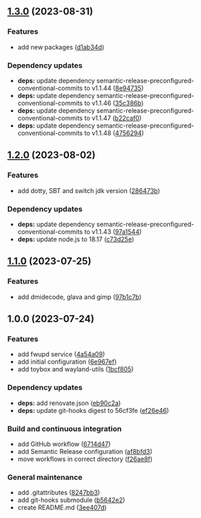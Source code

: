 ## [1.3.0](https://github.com/FilippoVissani/NixOS-configuration-hp-15s-eq2004nl/compare/1.2.0...1.3.0) (2023-08-31)


### Features

* add new packages ([d1ab34d](https://github.com/FilippoVissani/NixOS-configuration-hp-15s-eq2004nl/commit/d1ab34d4d76bed0e69e669b171e8232b552cef8d))


### Dependency updates

* **deps:** update dependency semantic-release-preconfigured-conventional-commits to v1.1.44 ([8e94735](https://github.com/FilippoVissani/NixOS-configuration-hp-15s-eq2004nl/commit/8e947359d1a5a0b4a79eb167a9c3bc00477346b1))
* **deps:** update dependency semantic-release-preconfigured-conventional-commits to v1.1.46 ([35c386b](https://github.com/FilippoVissani/NixOS-configuration-hp-15s-eq2004nl/commit/35c386b23a3f0bcde896b5edca7acee78b56d9cd))
* **deps:** update dependency semantic-release-preconfigured-conventional-commits to v1.1.47 ([b22caf0](https://github.com/FilippoVissani/NixOS-configuration-hp-15s-eq2004nl/commit/b22caf0fb736eb8eed735a0ad863df9749284bc6))
* **deps:** update dependency semantic-release-preconfigured-conventional-commits to v1.1.48 ([4756294](https://github.com/FilippoVissani/NixOS-configuration-hp-15s-eq2004nl/commit/47562947429cf42b539cdddba0530fc36b333129))

## [1.2.0](https://github.com/FilippoVissani/NixOS-configuration-hp-15s-eq2004nl/compare/1.1.0...1.2.0) (2023-08-02)


### Features

* add dotty, SBT and switch jdk version ([286473b](https://github.com/FilippoVissani/NixOS-configuration-hp-15s-eq2004nl/commit/286473b186e31b480dfbee03e4a3e86e85dc95e5))


### Dependency updates

* **deps:** update dependency semantic-release-preconfigured-conventional-commits to v1.1.43 ([97a1544](https://github.com/FilippoVissani/NixOS-configuration-hp-15s-eq2004nl/commit/97a1544b6b1dbc969c4d5dca0edd87f41482fcd9))
* **deps:** update node.js to 18.17 ([c73d25e](https://github.com/FilippoVissani/NixOS-configuration-hp-15s-eq2004nl/commit/c73d25ea8b24a28837d5d2cc01e202c3ac8678d2))

## [1.1.0](https://github.com/FilippoVissani/NixOS-configuration-hp-15s-eq2004nl/compare/1.0.0...1.1.0) (2023-07-25)


### Features

* add dmidecode, glava and gimp ([97b1c7b](https://github.com/FilippoVissani/NixOS-configuration-hp-15s-eq2004nl/commit/97b1c7b47f0fbdae8e6c7914bf76beda1116714e))

## 1.0.0 (2023-07-24)


### Features

* add fwupd service ([4a54a09](https://github.com/FilippoVissani/NixOS-configuration-hp-15s-eq2004nl/commit/4a54a09e4566533b7f98236e6fa8e892da931c65))
* add initial configuration ([6e967ef](https://github.com/FilippoVissani/NixOS-configuration-hp-15s-eq2004nl/commit/6e967ef10ae6de68abf18bf2281edae6733c2266))
* add toybox and wayland-utils ([1bcf805](https://github.com/FilippoVissani/NixOS-configuration-hp-15s-eq2004nl/commit/1bcf805a1bb21ceb2fcef90a0c8d1e3d00b262d1))


### Dependency updates

* **deps:** add renovate.json ([eb90c2a](https://github.com/FilippoVissani/NixOS-configuration-hp-15s-eq2004nl/commit/eb90c2a9ccbf9a8bd7de7059679694c7d3136eef))
* **deps:** update git-hooks digest to 56cf3fe ([ef26e46](https://github.com/FilippoVissani/NixOS-configuration-hp-15s-eq2004nl/commit/ef26e4652617b72614efdb8c6b61546d2230e98b))


### Build and continuous integration

* add GitHub workflow ([6714d47](https://github.com/FilippoVissani/NixOS-configuration-hp-15s-eq2004nl/commit/6714d47e5afcc3d89262e49bb59cd4b78634a138))
* add Semantic Release configuration ([af8bfd3](https://github.com/FilippoVissani/NixOS-configuration-hp-15s-eq2004nl/commit/af8bfd355f4f9831f12cdf4c215652c2f01a6ee4))
* move workflows in correct directory ([f26ae8f](https://github.com/FilippoVissani/NixOS-configuration-hp-15s-eq2004nl/commit/f26ae8f1516664b3d0ef77255de61012ab8b9713))


### General maintenance

* add .gitattributes ([8247bb3](https://github.com/FilippoVissani/NixOS-configuration-hp-15s-eq2004nl/commit/8247bb34dcaf7cce93fc11a151a35d386123ce67))
* add git-hooks submodule ([b5642e2](https://github.com/FilippoVissani/NixOS-configuration-hp-15s-eq2004nl/commit/b5642e20bb7668b19b904cb0816864a7521b9d76))
* create README.md ([3ee407d](https://github.com/FilippoVissani/NixOS-configuration-hp-15s-eq2004nl/commit/3ee407d7c9391195ac8c2d34f9923c5287344e2a))
